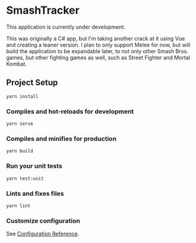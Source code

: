 # SmashTracker

This application is currently under development.

This was originally a C# app, but I'm taking another crack at it using Vue and creating a leaner version. I plan to only support Melee for now, but will build the application to be expandable later, to not only other Smash Bros. games, but other fighting games as well, such as Street Fighter and Mortal Kombat.


## Project Setup
```
yarn install
```

### Compiles and hot-reloads for development
```
yarn serve
```

### Compiles and minifies for production
```
yarn build
```

### Run your unit tests
```
yarn test:unit
```

### Lints and fixes files
```
yarn lint
```

### Customize configuration
See [Configuration Reference](https://cli.vuejs.org/config/).
